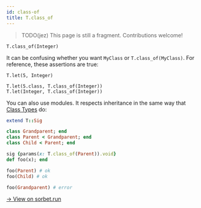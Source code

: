 ```yaml
---
id: class-of
title: T.class_of
---
```


> TODO(jez) This page is still a fragment. Contributions welcome!

```
T.class_of(Integer)
```

It can be confusing whether you want `MyClass` or `T.class_of(MyClass)`. For
reference, these assertions are true:

```
T.let(5, Integer)

T.let(5.class, T.class_of(Integer))
T.let(Integer, T.class_of(Integer))
```

You can also use modules.
It respects inheritance in the same way that [Class Types](class-types.md) do:

```ruby
extend T::Sig

class Grandparent; end
class Parent < Grandparent; end
class Child < Parent; end

sig {params(x: T.class_of(Parent)).void}
def foo(x); end

foo(Parent) # ok
foo(Child) # ok

foo(Grandparent) # error
```
[→ View on sorbet.run](https://sorbet.run/#extend%20T%3A%3ASig%0A%0Aclass%20Grandparent%3B%20end%0Aclass%20Parent%20%3C%20Grandparent%3B%20end%0Aclass%20Child%20%3C%20Parent%3B%20end%0A%0Asig%20%7Bparams(x%3A%20T.class_of(Parent)).void%7D%0Adef%20foo(x)%3B%20end%0A%0A%0Afoo(Parent)%20%23%20ok%0Afoo(Child)%20%23%20ok%0A%0Afoo(Grandparent)%20%23%20error)
